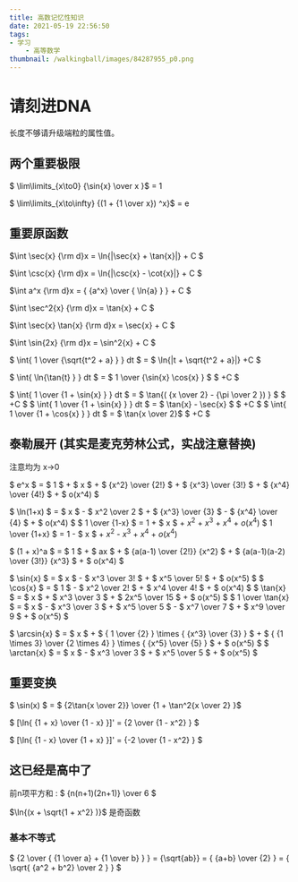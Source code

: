 ```yaml
---
title: 高数记忆性知识
date: 2021-05-19 22:56:50
tags:
- 学习
    - 高等数学
thumbnail: /walkingball/images/84287955_p0.png
---
```

# 请刻进DNA
长度不够请升级端粒的属性值。

## 两个重要极限
$ \lim\limits_{x\to0} {\sin{x} \over x }$ = 1

$ \lim\limits_{x\to\infty} {(1 + {1 \over x}) ^x}$ = e

## 重要原函数

$\int \sec{x} {\rm d}x = \ln{|\sec{x} + \tan{x}|} + C $

$\int \csc{x} {\rm d}x = \ln{|\csc{x} - \cot{x}|} + C $

$\int a^x {\rm d}x = { {a^x} \over { \ln{a} } } + C $

$\int \sec^2{x} {\rm d}x = \tan{x} + C $

$\int \sec{x} \tan{x} {\rm d}x = \sec{x} + C $

$\int \sin{2x} {\rm d}x = \sin^2{x} + C $

$ \int{ 1 \over {\sqrt{t^2 + a} } } dt $ = $ \ln{|t + \sqrt{t^2 + a}|} +C $

$ \int{ \ln{\tan{t} } } dt $ = $ 1 \over {\sin{x} \cos{x} }  $ $ +C $ 

$ \int{ 1 \over {1 + \sin{x} } } dt $ = $ \tan{( {x \over 2} - {\pi \over 2 }) } $ $ +C $ 
$ \int{ 1 \over {1 + \sin{x} } } dt $ = $ \tan{x} - \sec{x} $ $ +C $ 
$ \int{ 1 \over {1 + \cos{x} } } dt $ = $ \tan{x \over 2}$ $ +C $ 


## 泰勒展开 (其实是麦克劳林公式，实战注意替换)
注意均为 x->0

$ e^x $ = $ 1 $ + $ x $ + $ {x^2} \over {2!} $ + $ {x^3} \over {3!} $ + $ {x^4} \over {4!} $ + $ o(x^4) $

$ \ln(1+x) $ = $ x $ - $ x^2 \over 2 $ + $ {x^3} \over {3} $ - $ {x^4} \over {4} $  + $ o(x^4) $
$ 1 \over {1-x} $ = 1 + $ x $ + $x^2$ + $x^3$ + $x^4$ + $o(x^4)$
$ 1 \over {1+x} $ = 1 - $ x $ + $x^2$ - $x^3$ + $x^4$ + $o(x^4)$

$ (1 + x)^a $ = $ 1 $ + $ ax $ + $ {a(a-1) \over {2!}} {x^2} $ + $ {a(a-1)(a-2) \over {3!}} {x^3} $ + $ o(x^4) $

$ \sin{x} $ = $ x $ - $ x^3 \over 3! $ + $ x^5 \over 5! $ + $ o(x^5) $
$ \cos{x} $ = $ 1 $ - $ x^2 \over 2! $ + $ x^4 \over 4! $ + $ o(x^4) $
$ \tan{x} $ = $ x $ + $ x^3 \over 3 $ + $ 2x^5 \over 15 $ + $ o(x^5) $
$ 1 \over \tan{x} $ = $ x $ - $ x^3 \over 3 $ + $ x^5 \over 5 $ - $ x^7 \over 7 $ + $ x^9 \over 9 $ + $ o(x^5) $

$ \arcsin{x} $ = $ x $ + $ { 1 \over {2} } \times { {x^3} \over {3} } $ + $ { {1 \times 3} \over {2 \times 4} } \times { {x^5} \over {5} } $ + $ o(x^5) $
$ \arctan{x} $ = $ x $ - $ x^3 \over 3 $ + $ x^5 \over 5 $ + $ o(x^5) $

## 重要变换

$ \sin(x) $ = $ {2\tan{x \over 2}} \over {1 + \tan^2{x \over 2} }$

$ [\ln{ {1 + x} \over {1 - x} }]' = {2 \over {1 - x^2} } $

$ [\ln{ {1 - x} \over {1 + x} }]' = {-2 \over {1 - x^2} } $


## 这已经是高中了
前n项平方和 : $ {n(n+1)(2n+1)} \over 6 $

$\ln{(x + \sqrt{1 + x^2} )}$ 是奇函数

### 基本不等式
$ {2 \over { {1 \over a} + {1 \over b} } } = {\sqrt{ab}} = { {a+b} \over {2} } = { \sqrt{ {a^2 + b^2} \over 2 } } $
